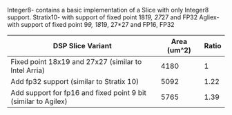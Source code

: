 Integer8- contains a basic implementation of a Slice with only Integer8 support. 
Stratix10- with support of fixed point 18*19, 27*27 and FP32
Agliex- with support of fixed point 9*9, 18*19, 27*27 and FP16, FP32


| DSP Slice Variant                                              | Area (um^2) | Ratio |
|----------------------------------------------------------------|-------------|-------|
| Fixed point 18x19 and 27x27 (similar to Intel Arria)           |     4180    |   1   |
| Add fp32 support (similar to Stratix 10)                       |     5092    |  1.22 |
| Add support for fp16 and fixed point 9 bit (similar to Agilex) |     5765    |  1.39 |

